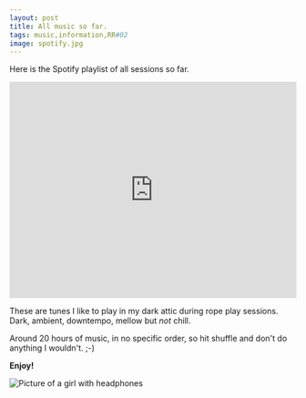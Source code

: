 ```yaml
---
layout: post
title: All music so far.
tags: music,information,RR#02
image: spotify.jpg
---
```

Here is the Spotify playlist of all sessions so far. 

<iframe src="https://embed.spotify.com/?uri=spotify%3Auser%3Aroguerope%3Aplaylist%3A44ripyDmgpu4pdxKtP9zDE" width="100%" height="380" frameborder="0" allowtransparency="true"></iframe>

These are tunes I like to play in my dark attic during rope play sessions. 
Dark, ambient, downtempo, mellow but *not* chill. 

Around 20 hours of music, in no specific order, so hit shuffle and don't do anything I wouldn't. ;-)

**Enjoy!**

![Picture of a girl with headphones](http://i.imgur.com/PiEcemu.png)